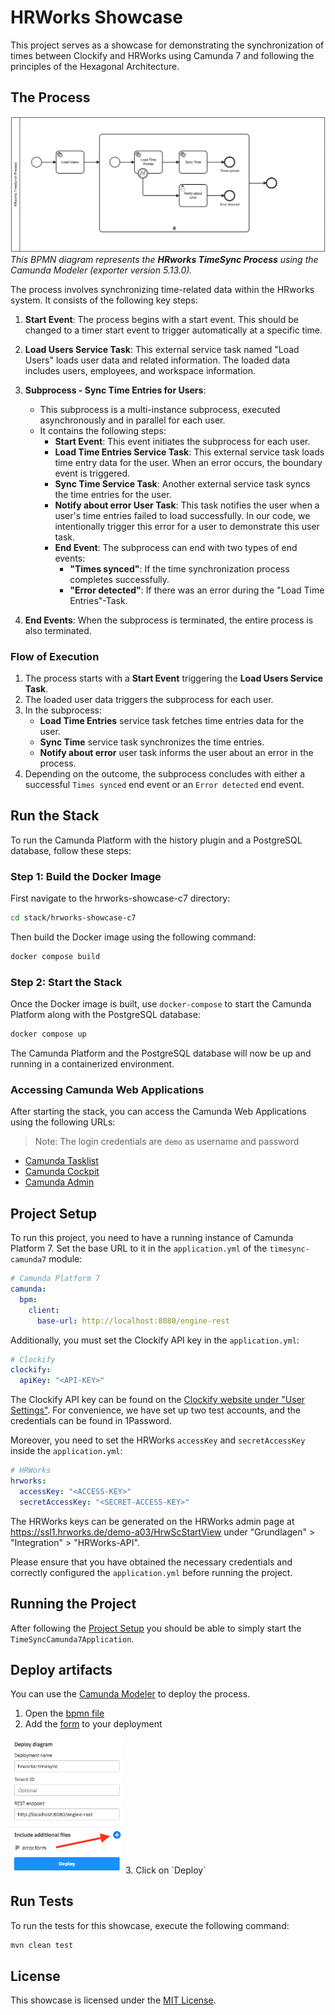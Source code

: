 # HRWorks Showcase

This project serves as a showcase for demonstrating the synchronization of times between Clockify and HRWorks using Camunda 7 and following the principles of the Hexagonal Architecture.

## The Process

<p>
   <img alt="hrworks-bpmn-diagram" src="images/hrworks-timesync.png">
   <em>This BPMN diagram represents the <b>HRworks TimeSync Process</b> using the Camunda Modeler (exporter version 5.13.0).</em>
</p>

The process involves synchronizing time-related data within the HRworks system. It consists of the following key steps:

1. **Start Event**: The process begins with a start event. This should be changed to a timer start event to trigger automatically at a specific time.

2. **Load Users Service Task**: This external service task named "Load Users" loads user data and related information. The loaded data includes users, employees, and workspace information.

3. **Subprocess - Sync Time Entries for Users**:
    - This subprocess is a multi-instance subprocess, executed asynchronously and in parallel for each user.
    - It contains the following steps:
        - **Start Event**: This event initiates the subprocess for each user.
        - **Load Time Entries Service Task**: This external service task loads time entry data for the user. When an error occurs, the boundary event is triggered.
        - **Sync Time Service Task**: Another external service task syncs the time entries for the user.
        - **Notify about error User Task**: This task notifies the user when a user's time entries failed to load successfully. In our code, we intentionally trigger this error for a user to demonstrate this user task.
        - **End Event**: The subprocess can end with two types of end events:
            - **"Times synced"**: If the time synchronization process completes successfully.
            - **"Error detected"**: If there was an error during the "Load Time Entries"-Task.

4. **End Events**: When the subprocess is terminated, the entire process is also terminated.

### Flow of Execution

1. The process starts with a **Start Event** triggering the **Load Users Service Task**.
2. The loaded user data triggers the subprocess for each user.
3. In the subprocess:
    - **Load Time Entries** service task fetches time entries data for the user.
    - **Sync Time** service task synchronizes the time entries.
    - **Notify about error** user task informs the user about an error in the process.
4. Depending on the outcome, the subprocess concludes with either a successful `Times synced` end event or an `Error detected` end event.

## Run the Stack

To run the Camunda Platform with the history plugin and a PostgreSQL database, follow these steps:

### Step 1: Build the Docker Image

First navigate to the hrworks-showcase-c7 directory:

```bash
cd stack/hrworks-showcase-c7
```

Then build the Docker image using the following command:

```bash
docker compose build
```

### Step 2: Start the Stack

Once the Docker image is built, use `docker-compose` to start the Camunda Platform along with the PostgreSQL database:

```bash
docker compose up
```
The Camunda Platform and the PostgreSQL database will now be up and running in a containerized environment.

### Accessing Camunda Web Applications

After starting the stack, you can access the Camunda Web Applications using the following URLs:
> Note: The login credentials are `demo` as username and password
* [Camunda Tasklist](http://localhost:8080/camunda/app/tasklist/default/#/?searchQuery=%5B%5D)
* [Camunda Cockpit](http://localhost:8080/camunda/app/cockpit/default/#/dashboard)
* [Camunda Admin](http://localhost:8080/camunda/app/admin/default/#/)

## Project Setup

To run this project, you need to have a running instance of Camunda Platform 7.
Set the base URL to it in the `application.yml` of the `timesync-camunda7` module:

```yaml
# Camunda Platform 7
camunda:
  bpm:
    client:
      base-url: http://localhost:8080/engine-rest
```

Additionally, you must set the Clockify API key in the `application.yml`:

```yaml
# Clockify
clockify:
  apiKey: "<API-KEY>"
```

The Clockify API key can be found on the [Clockify website under "User Settings"](https://app.clockify.me/user/settings).
For convenience, we have set up two test accounts, and the credentials can be found in 1Password.

Moreover, you need to set the HRWorks `accessKey` and `secretAccessKey` inside the `application.yml`:

```yaml
# HRWorks
hrworks:
  accessKey: "<ACCESS-KEY>"
  secretAccessKey: "<SECRET-ACCESS-KEY>"
```
The HRWorks keys can be generated on the HRWorks admin page at https://ssl1.hrworks.de/demo-a03/HrwScStartView under
"Grundlagen" > "Integration" > "HRWorks-API".

Please ensure that you have obtained the necessary credentials and correctly configured the `application.yml` before
running the project.

## Running the Project

After following the [Project Setup](#project-setup) you should be able to simply start the `TimeSyncCamunda7Application`.

## Deploy artifacts

You can use the [Camunda Modeler](https://camunda.com/de/download/modeler/) to deploy the process.
1. Open the [bpmn file](./timesync/timesync-camunda7/src/main/resources/bpmn/hrworks-timesync.bpmn)
2. Add the [form](./timesync/timesync-camunda7/src/main/resources/.camunda/forms/error.form) to your deployment  
<img src="images/deployment.png" alt="deployment" width=180>
3. Click on `Deploy`

## Run Tests

To run the tests for this showcase, execute the following command:

```bash
mvn clean test
```

## License

This showcase is licensed under the [MIT License](LICENSE).
